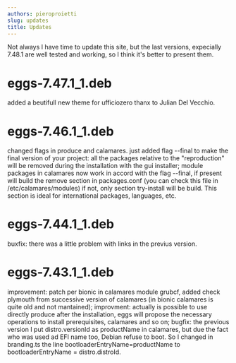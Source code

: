 ```yaml
---
authors: pieroproietti
slug: updates
title: Updates
---
```

Not always I have time to update this site, but the last versions, expecially 7.48.1 are well tested and working, so I think it's better to present them. 

# eggs-7.47.1_1.deb
added a beutifull new theme for ufficiozero thanx to Julian Del Vecchio.

# eggs-7.46.1_1.deb
changed flags in produce and calamares. just added flag --final to make the final version of your project: all the packages relative to the "reproduction" will be removed during the installation with the gui installer;
module packages in calamares now work in accord with the flag --final, if present will build the remove section in packages.conf (you can check this file in /etc/calamares/modules) if not, only section try-install will be build. This section is ideal for international packages, languages, etc.

# eggs-7.44.1_1.deb
buxfix: there was a little problem with links in the previus version.

# eggs-7.43.1_1.deb
improvement: patch per bionic in calamares module grubcf, added check plymouth from successive version of calamares (in bionic calamares is quite old and not mantained);
improvment: actually is possible to use directly produce after the installation, eggs will propose the necessary operations to install prerequisites, calamares and so on;
bugfix: the previous version I put distro.versionId as productName in calamares, but due the fact who was used ad EFI name too, Debian refuse to boot. So I changed in branding.ts the line bootloaderEntryName=productName to bootloaderEntryName = distro.distroId.
